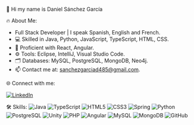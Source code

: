 👋 Hi my name is Daniel Sánchez García

🔥 About Me:
- Full Stack Developer | I speak Spanish, English and French.
- 💻 Skilled in Java, Python, JavaScript, TypeScript, HTML, CSS.
- 🚀 Proficient with React, Angular.
- ⚙️ Tools: Eclipse, IntelliJ, Visual Studio Code.
- 🗂️ Databases: MySQL, PostgreSQL, MongoDB, Neo4j.
- 📫 Contact me at: sanchezgarciad485@gmail.com.

🌐 Connect with me:

[![LinkedIn](https://img.shields.io/badge/LinkedIn-0077B5?style=flat&logo=linkedin&logoColor=white)]([https://www.linkedin.com/your-profile](https://www.linkedin.com/in/daniel-s%C3%A1nchez-garc%C3%ADa-8a93a7283/))

🛠️ Skills:
![Java](https://img.shields.io/badge/Java-%23ED8B00.svg?style=flat&logo=java&logoColor=white)
![TypeScript](https://img.shields.io/badge/TypeScript-%23007ACC.svg?style=flat&logo=typescript&logoColor=white)
![HTML5](https://img.shields.io/badge/HTML5-%23E34F26.svg?style=flat&logo=html5&logoColor=white)
![CSS3](https://img.shields.io/badge/CSS3-%231572B6.svg?style=flat&logo=css3&logoColor=white)
![Spring](https://img.shields.io/badge/Spring-%236DB33F.svg?style=flat&logo=spring&logoColor=white)
![Python](https://img.shields.io/badge/Python-%2314354C.svg?style=flat&logo=python&logoColor=white)
![PostgreSQL](https://img.shields.io/badge/PostgreSQL-%23316192.svg?style=flat&logo=postgresql&logoColor=white)
![Unity](https://img.shields.io/badge/Unity-%23000000.svg?style=flat&logo=unity&logoColor=white)
![PHP](https://img.shields.io/badge/PHP-%23777BB4.svg?style=flat&logo=php&logoColor=white)
![Angular](https://img.shields.io/badge/Angular-%23DD0031.svg?style=flat&logo=angular&logoColor=white)
![MySQL](https://img.shields.io/badge/MySQL-%2300f.svg?style=flat&logo=mysql&logoColor=white)
![MongoDB](https://img.shields.io/badge/MongoDB-%234ea94b.svg?style=flat&logo=mongodb&logoColor=white)
![GitHub](https://img.shields.io/badge/GitHub-%23121011.svg?style=flat&logo=github&logoColor=white)

